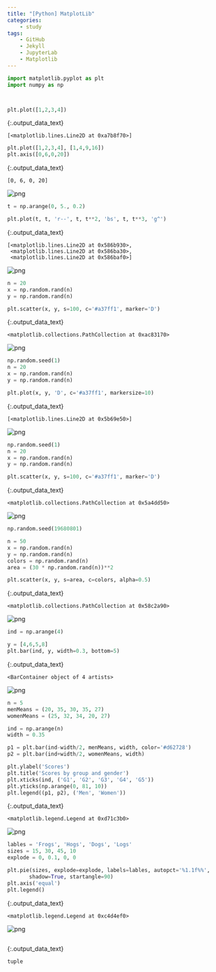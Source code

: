 ```yaml
---
title: "[Python] MatplotLib"  
categories:  
    - study
tags:  
    - GitHub  
    - Jekyll  
    - JupyterLab  
    - Matplotlib
---
```











<div class="input_area" markdown="1">

```python
import matplotlib.pyplot as plt
import numpy as np

```

</div>


<div class="input_area" markdown="1">

```python


plt.plot([1,2,3,4])
```

</div>




{:.output_data_text}
```
[<matplotlib.lines.Line2D at 0xa7b8f70>]
```




<div class="input_area" markdown="1">

```python
plt.plot([1,2,3,4], [1,4,9,16])
plt.axis([0,6,0,20])
```

</div>




{:.output_data_text}
```
[0, 6, 0, 20]
```




![png](2019-08-05-study-python-matplotlib_files/2019-08-05-study-python-matplotlib_7_1.png)



<div class="input_area" markdown="1">

```python
t = np.arange(0, 5., 0.2)

plt.plot(t, t, 'r--', t, t**2, 'bs', t, t**3, 'g^')
```

</div>




{:.output_data_text}
```
[<matplotlib.lines.Line2D at 0x586b930>,
 <matplotlib.lines.Line2D at 0x586ba30>,
 <matplotlib.lines.Line2D at 0x586baf0>]
```




![png](2019-08-05-study-python-matplotlib_files/2019-08-05-study-python-matplotlib_8_1.png)



<div class="input_area" markdown="1">

```python
n = 20
x = np.random.rand(n)
y = np.random.rand(n)

plt.scatter(x, y, s=100, c='#a37ff1', marker='D')
```

</div>




{:.output_data_text}
```
<matplotlib.collections.PathCollection at 0xac83170>
```




![png](2019-08-05-study-python-matplotlib_files/2019-08-05-study-python-matplotlib_9_1.png)



<div class="input_area" markdown="1">

```python
np.random.seed(1)
n = 20
x = np.random.rand(n)
y = np.random.rand(n)

plt.plot(x, y, 'D', c='#a37ff1', markersize=10)
```

</div>




{:.output_data_text}
```
[<matplotlib.lines.Line2D at 0x5b69e50>]
```




![png](2019-08-05-study-python-matplotlib_files/2019-08-05-study-python-matplotlib_10_1.png)



<div class="input_area" markdown="1">

```python
np.random.seed(1)
n = 20
x = np.random.rand(n)
y = np.random.rand(n)

plt.scatter(x, y, s=100, c='#a37ff1', marker='D')
```

</div>




{:.output_data_text}
```
<matplotlib.collections.PathCollection at 0x5a4dd50>
```




![png](2019-08-05-study-python-matplotlib_files/2019-08-05-study-python-matplotlib_11_1.png)



<div class="input_area" markdown="1">

```python
np.random.seed(19680801)

n = 50
x = np.random.rand(n)
y = np.random.rand(n)
colors = np.random.rand(n)
area = (30 * np.random.rand(n))**2

plt.scatter(x, y, s=area, c=colors, alpha=0.5)
```

</div>




{:.output_data_text}
```
<matplotlib.collections.PathCollection at 0x58c2a90>
```




![png](2019-08-05-study-python-matplotlib_files/2019-08-05-study-python-matplotlib_12_1.png)



<div class="input_area" markdown="1">

```python
ind = np.arange(4)

y = [4,6,5,8]
plt.bar(ind, y, width=0.3, bottom=5)
```

</div>




{:.output_data_text}
```
<BarContainer object of 4 artists>
```




![png](2019-08-05-study-python-matplotlib_files/2019-08-05-study-python-matplotlib_13_1.png)



<div class="input_area" markdown="1">

```python
n = 5
menMeans = (20, 35, 30, 35, 27)
womenMeans = (25, 32, 34, 20, 27)

ind = np.arange(n)
width = 0.35

p1 = plt.bar(ind-width/2, menMeans, width, color='#d62728')
p2 = plt.bar(ind+width/2, womenMeans, width)

plt.ylabel('Scores')
plt.title('Scores by group and gender')
plt.xticks(ind, ('G1', 'G2', 'G3', 'G4', 'G5'))
plt.yticks(np.arange(0, 81, 10))
plt.legend((p1, p2), ('Men', 'Women'))
```

</div>




{:.output_data_text}
```
<matplotlib.legend.Legend at 0xd71c3b0>
```




![png](2019-08-05-study-python-matplotlib_files/2019-08-05-study-python-matplotlib_14_1.png)



<div class="input_area" markdown="1">

```python
lables = 'Frogs', 'Hogs', 'Dogs', 'Logs'
sizes = 15, 30, 45, 10
explode = 0, 0.1, 0, 0

plt.pie(sizes, explode=explode, labels=lables, autopct='%1.1f%%',
       shadow=True, startangle=90)
plt.axis('equal')
plt.legend()
```

</div>




{:.output_data_text}
```
<matplotlib.legend.Legend at 0xc4d4ef0>
```




![png](2019-08-05-study-python-matplotlib_files/2019-08-05-study-python-matplotlib_15_1.png)



<div class="input_area" markdown="1">

```python

```

</div>




{:.output_data_text}
```
tuple
```




<div class="input_area" markdown="1">

```python

```

</div>
